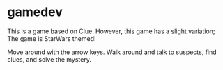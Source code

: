 # gamedev

This is a game based on Clue. However, this game has a slight variation; The game is StarWars themed!

Move around with the arrow keys. Walk around and talk to suspects, find clues, and solve the mystery.
